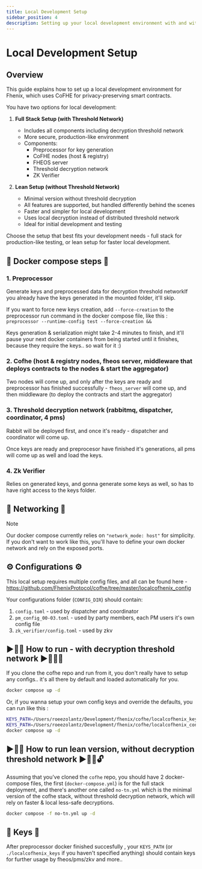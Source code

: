 ```yaml
---
title: Local Development Setup
sidebar_position: 4
description: Setting up your local development environment with and without Threshold Network
---
```

# Local Development Setup

## Overview

This guide explains how to set up a local development environment for Fhenix, which uses CoFHE for privacy-preserving smart contracts. 

You have two options for local development:

1. **Full Stack Setup (with Threshold Network)**
   - Includes all components including decryption threshold network
   - More secure, production-like environment
   - Components:
     - Preprocessor for key generation
     - CoFHE nodes (host & registry)
     - FHEOS server
     - Threshold decryption network
     - ZK Verifier

1. **Lean Setup (without Threshold Network)**
   - Minimal version without threshold decryption
   - All features are supported, but handled differently behind the scenes
   - Faster and simpler for local development
   - Uses local decryption instead of distributed threshold network
   - Ideal for initial development and testing

Choose the setup that best fits your development needs - full stack for production-like testing, or lean setup for faster local development.

## 🐳 Docker compose steps 🐳

### 1. Preprocessor
Generate keys and preprocessed data for decryption threshold networkIf you already have the keys generated in the mounted folder, it'll skip.

If you want to force new keys creation, add `--force-creation` to the preprocessor run command in the docker compose file, like this :
`preprocessor --runtime-config test --force-creation &&`

Keys generation & serialization might take 2-4 minutes to finish, and it'll pause your next docker containers from being started until it finishes, because they require the keys.. so wait for it :)

### 2. Cofhe (host & registry nodes, fheos server, middleware that deploys contracts to the nodes & start the aggregator)
Two nodes will come up, and only after the keys are ready and preprocessor has finished successfully - `fheos_server` will come up, and then middleware (to deploy the contracts and start the aggregator)

### 3. Threshold decryption network (rabbitmq, dispatcher, coordinator, 4 pms)

Rabbit will be deployed first, and once it's ready - dispatcher and coordinator will come up.

Once keys are ready and preprocesor have finished it's generations, all pms will come up as well and load the keys.

### 4. Zk Verifier

Relies on generated keys, and gonna generate some keys as well, so has to have right access to the keys folder.

## 🛜 Networking 🛜

> [!NOTE]  
Our docker compose currently relies on `"network_mode: host"` for simplicity.
If you don't want to work like this, you'll have to define your own docker network and rely on the exposed ports.


## ⚙️ Configurations ⚙️

This local setup requires multiple config files, and all can be found here - https://github.com/FhenixProtocol/cofhe/tree/master/localcofhenix_config

Your configurations folder (`CONFIG_DIR`) should contain:
1. `config.toml` - used by dispatcher and coordinator
2. `pm_config_00-03.toml` - used by party members, each PM users it's own config file
3. `zk_verifier/config.toml` - used by zkv

## ▶️🏃‍➡️ How to run - with decryption threshold network  ▶️🏃‍➡️🔐

If you clone the cofhe repo and run from it, you don't really have to setup any configs.. it's all there by default and loaded automatically for you.

```bash
docker compose up -d
```

Or, if you wanna setup your own config keys and override the defaults, you can run like this : 

```bash
KEYS_PATH=/Users/roeezolantz/Development/fhenix/cofhe/localcofhenix_keys 
KEYS_PATH=/Users/roeezolantz/Development/fhenix/cofhe/localcofhenix_config 
docker compose up -d
```

## ▶️🏃‍➡️ How to run lean version, without decryption threshold network  ▶️🏃‍➡️🔓

Assuming that you've cloned the `cofhe` repo, you should have 2 docker-compose files, the first (`docker-compose.yml`) is for the full stack deployment, and there's another one called `no-tn.yml` which is the minimal version of the cofhe stack, without threshold decryption network, which will rely on faster & local less-safe decryptions.

```bash
docker compose -f no-tn.yml up -d
```

## 🔑 Keys 🔑
After preprocessor  docker finished succesfully , your `KEYS_PATH` (or `./localcofhenix_keys` if you haven't specified anything) should contain keys for further usage by fheos/pms/zkv and more..
